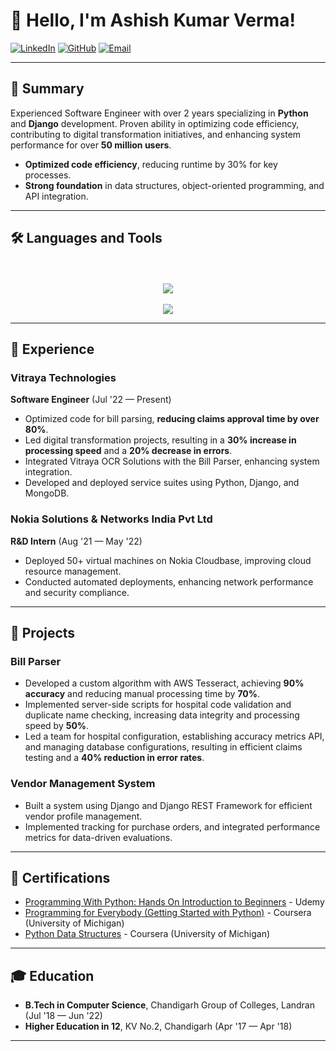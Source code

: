 # 👋 Hello, I'm Ashish Kumar Verma!

[![LinkedIn](https://img.shields.io/badge/LinkedIn-Ashish%20Kumar%20Verma-blue?style=flat&logo=linkedin)](https://linkedin.com/in/ashish-kumar-verma)
[![GitHub](https://img.shields.io/badge/GitHub-ASHISH20301-black?style=flat&logo=github)](https://github.com/ASHISH20301)
[![Email](https://img.shields.io/badge/Email-ashish20301%40gmail.com-red?style=flat&logo=gmail)](mailto:ashish20301@gmail.com)

---

## 🔎 Summary

Experienced Software Engineer with over 2 years specializing in **Python** and **Django** development. Proven ability in optimizing code efficiency, contributing to digital transformation initiatives, and enhancing system performance for over **50 million users**.

- **Optimized code efficiency**, reducing runtime by 30% for key processes.
- **Strong foundation** in data structures, object-oriented programming, and API integration.

---

## 🛠️ Languages and Tools
<p align="center">
  <div align="center">
    <br></br>
    <img src="https://skillicons.dev/icons?i=python,django,mysql,mongodb,git,postman,linux"/>
    <br></br>
    <img src="https://skillicons.dev/icons?i=github,gitlab,aws"/>
  </div>
</p>

---

## 💼 Experience

### Vitraya Technologies
**Software Engineer** (Jul '22 — Present)

- Optimized code for bill parsing, **reducing claims approval time by over 80%**.
- Led digital transformation projects, resulting in a **30% increase in processing speed** and a **20% decrease in errors**.
- Integrated Vitraya OCR Solutions with the Bill Parser, enhancing system integration.
- Developed and deployed service suites using Python, Django, and MongoDB.

### Nokia Solutions & Networks India Pvt Ltd
**R&D Intern** (Aug '21 — May '22)

- Deployed 50+ virtual machines on Nokia Cloudbase, improving cloud resource management.
- Conducted automated deployments, enhancing network performance and security compliance.

---

## 🌟 Projects

### Bill Parser
- Developed a custom algorithm with AWS Tesseract, achieving **90% accuracy** and reducing manual processing time by **70%**.
- Implemented server-side scripts for hospital code validation and duplicate name checking, increasing data integrity and processing speed by **50%**.
- Led a team for hospital configuration, establishing accuracy metrics API, and managing database configurations, resulting in efficient claims testing and a **40% reduction in error rates**.

### Vendor Management System
- Built a system using Django and Django REST Framework for efficient vendor profile management.
- Implemented tracking for purchase orders, and integrated performance metrics for data-driven evaluations.

---

## 📜 Certifications

- [Programming With Python: Hands On Introduction to Beginners](https://www.udemy.com/course/programming-with-python/) - Udemy
- [Programming for Everybody (Getting Started with Python)](https://www.coursera.org/learn/python) - Coursera (University of Michigan)
- [Python Data Structures](https://www.coursera.org/learn/python-data) - Coursera (University of Michigan)

---

## 🎓 Education

- **B.Tech in Computer Science**, Chandigarh Group of Colleges, Landran (Jul '18 — Jun '22)
- **Higher Education in 12**, KV No.2, Chandigarh (Apr '17 — Apr '18)

---
